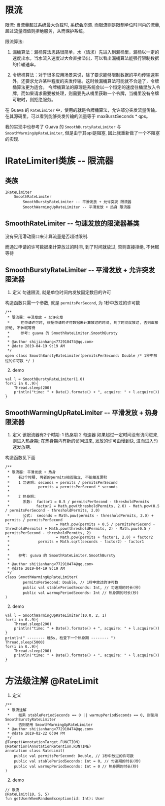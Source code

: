 # 限流

限流: 当流量超过系统最大负载时, 系统会崩溃. 而限流则是限制单位时间内的流量, 超过流量阀值则拒绝服务，从而保护系统。

限流算法:

1. 漏桶算法：漏桶算法思路很简单，水（请求）先进入到漏桶里，漏桶以一定的速度出水，当水流入速度过大会直接溢出，可以看出漏桶算法能强行限制数据的传输速率。

2. 令牌桶算法：对于很多应用场景来说，除了要求能够限制数据的平均传输速率外，还要求允许某种程度的突发传输。这时候漏桶算法可能就不合适了，令牌桶算法更为适合。
令牌桶算法的原理是系统会以一个恒定的速度往桶里放入令牌，而如果请求需要被处理，则需要先从桶里获取一个令牌，当桶里没有令牌可取时，则拒绝服务。

在 Guava 的 `RateLimiter` 中，使用的就是令牌桶算法，允许部分突发流量传输。在其源码里，可以看到能够突发传输的流量等于 maxBurstSeconds * qps。

我的实现中也参考了 Guava 的 `SmoothBurstyRateLimiter` 与 `SmoothWarmingUpRateLimiter`, 但是由于其api是阻塞, 因此我重新做了一个不阻塞的实现.

# IRateLimiterI类族 -- 限流器

## 类族

```
IRateLimiter
    SmoothRateLimiter
        SmoothBurstyRateLimiter -- 平滑发放 + 允许突发 限流器
        SmoothWarmingUpRateLimiter -- 平滑发放 + 热身 限流器
```

## SmoothRateLimiter -- 匀速发放的限流器基类

没有采用滑动窗口来计算流量是否超过限制.

而通过申请的许可数据来计算放过的时间, 到了时间就放过, 否则直接拒绝, 不休眠等待

## SmoothBurstyRateLimiter -- 平滑发放 + 允许突发 限流器

1. 定义
匀速限流, 就是单位时间内发放固定数目的许可

构造函数只需一个参数, 就是 `permitsPerSecond`, 为 1秒中放过的许可数

```
/**
 * 限流器: 平滑发放 + 允许突发
 *     在申请许可时, 根据申请的许可数据来计算放过的时间, 到了时间就放过, 否则直接拒绝, 不休眠等待
 *     参考: guava 的 SmoothRateLimiter.SmoothBursty
 *
 * @author shijianhang<772910474@qq.com>
 * @date 2019-04-19 9:19 AM
 */
open class SmoothBurstyRateLimiter(permitsPerSecond: Double /* 1秒中放过的许可数 */ )
```

2. demo

```
val l = SmoothBurstyRateLimiter(1.0)
for(i in 0..9){
    Thread.sleep(200)
    println("time: " + Date().formate() + ", acquire: " + l.acquire())
}
```

## SmoothWarmingUpRateLimiter -- 平滑发放 + 热身 限流器

1. 定义
该限流器有2个时期: 1 热身期 2 匀速器
如果超过一定时间没有访问进来, 则进入热身期; 
在热身期内有新的访问进来, 发放的许可由慢到快, 进而进入匀速发放期.

构造函数见下面

```
/**
 * 限流器: 平滑发放 + 热身
 *    有2个时期, 两者的permits相互独立, 不能相互累积
 *    1 匀速期: seconds = permits / permitsPerSecond
 *             permits = permitsPerSecond * seconds
 *
 *    2 热身期:
 *      系数:  factor1 = 0.5 / permitsPerSecond - thresholdPermits
 *            factor2 = Math.pow(thresholdPermits, 2.0) - Math.pow(0.5 / permitsPerSecond - thresholdPermits, 2.0)
 *      公式:  seconds = Math.pow(permits - thresholdPermits, 2.0) + permits / permitsPerSecond
 *                     = Math.pow(permits + 0.5 / permitsPerSecond - thresholdPermits) + Math.pow(thresholdPermits, 2) - Math.pow(0.5 / permitsPerSecond - thresholdPermits, 2)
 *                     = Math.pow(permits + factor1, 2.0) + factor2
 *             permits = Math.sqrt(seconds - factor2) - factor1
 *
 *
 *    参考: guava 的 SmoothRateLimiter.SmoothBursty
 *
 * @author shijianhang<772910474@qq.com>
 * @date 2019-04-19 9:19 AM
 */
class SmoothWarmingUpRateLimiter(
        permitsPerSecond: Double, // 1秒中放过的许可数
        public val stablePeriodSeconds: Int, // 匀速期的时长(秒)
        public val warmupPeriodSeconds: Int // 热身期的时长(秒)
)
```

2. demo

```
val l = SmoothWarmingUpRateLimiter(10.0, 2, 1)
for(i in 0..9){
    Thread.sleep(200)
    println("time: " + Date().formate() + ", acquire: " + l.acquire())
}
println(" -------- 睡5s, 检查下一个热身期 -------- ")
Thread.sleep(5000)
for(i in 0..9){
    Thread.sleep(200)
    println("time: " + Date().formate() + ", acquire: " + l.acquire())
}
```

# 方法级注解 @RateLimit

1. 定义
```
/**
 * 限流注解
 *    如果 stablePeriodSeconds == 0 || warmupPeriodSeconds == 0, 则使用 SmoothBurstyRateLimiter
 *    否则使用 SmoothWarmingUpRateLimiter
 * @author shijianhang<772910474@qq.com>
 * @date 2019-02-22 6:04 PM
 */
@Target(AnnotationTarget.FUNCTION)
@Retention(AnnotationRetention.RUNTIME)
annotation class RateLimit(
    public val permitsPerSecond: Double, // 1秒中放过的许可数
    public val stablePeriodSeconds: Int = 0, // 匀速期的时长(秒)
    public val warmupPeriodSeconds: Int = 0 // 热身期的时长(秒)
)
```

2. demo

```
// 限流
@RateLimit(10, 5, 5)
fun getUserWhenRandomException(id: Int): User
```